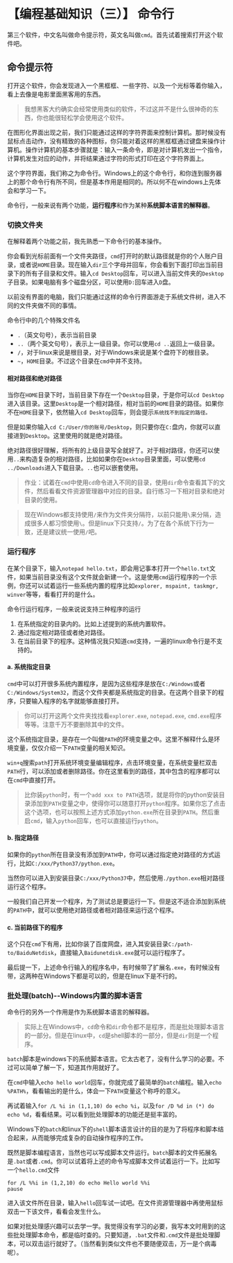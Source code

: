 # 【编程基础知识（三）】 命令行

第三个软件，中文名叫做命令提示符，英文名叫做`cmd`。首先试着搜索打开这个软件吧。

## 命令提示符

打开这个软件，你会发现进入一个黑框框、一些字符、以及一个光标等着你输入，看上去像是电影里面黑客用的东西。

> 我想黑客大约确实会经常使用类似的软件，不过这并不是什么很神奇的东西，你也能很轻松学会使用这个软件。

在图形化界面出现之前，我们只能通过这样的字符界面来控制计算机。那时候没有鼠标点击动作，没有精致的各种图标，你只能对着这样的黑框框通过键盘来操作计算机。操作计算机的基本步骤就是：输入一条命令，即是对计算机发出一个指令，计算机发生对应的动作，并将结果通过字符的形式打印在这个字符界面上。

这个字符界面，我们称之为命令行。Windows上的这个命令行，和你连到服务器上的那个命令行有所不同，但是基本作用是相同的。所以何不在windows上先体会和学习一下。

命令行，一般来说有两个功能，**运行程序**和作为某种**系统脚本语言的解释器**。

### 切换文件夹

在解释着两个功能之前，我先熟悉一下命令行的基本操作。

你会看到光标前面有一个文件夹路径，`cmd`打开时的默认路径就是你的个人账户目录，或者说`HOME`目录。现在输入`dir`三个字母并回车，你会看到下面打印出当前目录下的所有子目录和文件。输入`cd Desktop`回车，可以进入当前文件夹的`Desktop`子目录。如果电脑有多个磁盘分区，可以使用`D:`回车进入`D`盘。

以前没有界面的电脑，我们只能通过这样的命令行界面游走于系统文件树，进入不同的文件夹做不同的事情。

命令行中的几个特殊文件名
- `.`（英文句号），表示当前目录
- `..`（两个英文句号），表示上一级目录。你可以使用`cd ..`返回上一级目录。
- `/`，对于linux来说是根目录，对于Windows来说是某个盘符下的根目录。
- `~`，`HOME`目录。不过这个目录在`cmd`中并不支持。

#### 相对路径和绝对路径

当你在`HOME`目录下时，当前目录下存在一个`Desktop`目录，于是你可以`cd Desktop`进入该目录。这里`Desktop`是一个相对路径，相对当前的`HOME`目录的路径。如果你不在`HOME`目录下，依然输入`cd Desktop`回车，则会提示`系统找不到指定的路径。`

但是如果你输入`cd C:/User/你的账号/Desktop`，则只要你在`C:`盘内，你就可以直接进到`Desktop`。这里使用的就是绝对路径。

绝对路径很好理解，将所有的上级目录写全就好了。对于相对路径，你还可以使用`..`来构造复杂的相对路径，比如如果你在`Desktop`目录里面，可以使用`cd ../Downloads`进入下载目录。`..`也可以嵌套使用。

> 作业：试着在`cmd`中使用`cd`命令进入不同的目录，使用`dir`命令查看其下的文件，然后看看文件资源管理器中对应的目录。自行练习一下相对目录和绝对目录的使用。

> 现在Windows都支持使用`/`来作为文件夹分隔符，以前只能用`\`来分隔，造成很多人都习惯使用`\`。但是linux下只支持`/`。为了在各个系统下行为一致，还是建议统一使用`/`吧。

### 运行程序

在某个目录下，输入`notepad hello.txt`，即会用记事本打开一个`hello.txt`文件，如果当前目录没有这个文件就会新建一个。这是使用`cmd`运行程序的一个示例，你还可以试着运行一些系统内置的程序比如`explorer, mspaint, taskmgr, winver`等等，看看打开的是什么。

命令行运行程序，一般来说说支持三种程序的运行

1. 在系统指定的目录内的。比如上述提到的系统内置软件。
2. 通过指定相对路径或者绝对路径。
3. 在当前目录下的程序。这种情况我只知道`cmd`支持，一遍的linux命令行是不支持的。

#### a. 系统指定目录

`cmd`中可以打开很多系统内置程序，是因为这些程序是放在`C:/Windows`或者`C:/Windows/System32`，而这个文件夹都是系统指定的目录。在这两个目录下的程序，只要输入程序的名字就能够直接打开。

> 你可以打开这两个文件夹找找看`explorer.exe`, `notepad.exe`, `cmd.exe`程序等等。注意千万不要删除其中的文件。

这个系统指定目录，是存在一个叫做`PATH`的环境变量之中。这里不解释什么是环境变量，仅仅介绍一下`PATH`变量的相关知识。

`win+q`搜索`path`打开系统环境变量编辑程序，点击环境变量，在系统变量栏双击`PATH`行，可以添加或者删除路径。你在这里看到的路径，其中包含的程序都可以在`cmd`中直接打开。

> 比你装`python`时，有一个`add xxx to PATH`选项，就是将你的python安装目录添加到`PATH`变量之中，使得你可以随意打开`python`程序。如果你忘了点击这个选项，也可以按照上述方式添加`python.exe`所在目录到`PATH`。然后重启`cmd`，输入`python`回车，也可以直接运行`python`。

#### b. 指定路径

如果你的`python`所在目录没有添加到`PATH`中，你可以通过指定绝对路径的方式运行，比如`C:/xxx/Python37/python.exe`。

当然你可以进入到安装目录`C:/xxx/Python37`中，然后使用`./python.exe`相对路径运行这个程序。

一般我们自己开发一个程序，为了测试总是要运行一下。但是这不适合添加到系统的`PATH`中，就可以使用绝对路径或者相对路径来运行这个程序。

#### c. 当前路径下的程序

这个只在`cmd`下有用，比如你装了百度网盘，进入其安装目录`C:/path-to/BaiduNetdisk`，直接输入`Baidunetdisk.exe`就可以运行程序了。

最后提一下，上述命令行输入的程序名中，有时候带了扩展名`.exe`，有时候没有带，这两种在Windows下都是可以的，但是在linux下是不行的。

### 批处理(batch)--Windows内置的脚本语言

命令行的另外一个作用是作为系统脚本语言的解释器。

> 实际上在Windows中，`cd`命令和`dir`命令都不是程序，而是批处理脚本语言的一部分。但是在linux中，`cd`是shell脚本的一部分，但是`dir`则是一个程序。

`batch`脚本是windows下的系统脚本语言。它太古老了，没有什么学习的必要。不过可以简单了解一下，知道其作用就好了。

在`cmd`中输入`echo hello world`回车，你就完成了最简单的`batch`编程。输入`echo %PATH%`，看看输出的是什么，体会一下`PATH`变量这个称呼的意义。

再试着输入`for /L %i in (1,1,10) do echo %i`，以及`for /D %d in (*) do echo %d`，看看结果。可以看到批处理脚本的功能还是挺丰富的。

Windows下的`batch`和linux下的`shell`脚本语言设计的目的是为了将程序和脚本结合起来，从而能够完成复杂的自动操作程序的工作。

既然是脚本编程语言，当然也可以写成脚本文件运行。`batch`脚本的文件拓展名是`.bat`或者`.cmd`。你可以试着将上述的命令写成脚本文件试着运行一下。比如写一个`hello.cmd`文件
```batch
for /L %%i in (1,2,10) do echo Hello world %%i
pause
```
进入该文件所在目录，输入`hello`回车试一试吧。在文件资源管理器中再使用鼠标双击一下该文件，看看会发生什么。

如果对批处理感兴趣可以去学一学。我觉得没有学习的必要，我写本文时用到的这些批处理脚本命令，都是临时查的。只要知道，`.bat`文件和`.cmd`文件是批处理脚本，可以双击运行就好了。（当然看到类似文件也不要随便双击，万一是个病毒呢）。